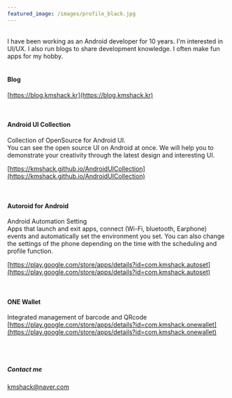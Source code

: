 ```yaml
---
featured_image: /images/profile_black.jpg
---
```


<br>
I have been working as an Android developer for 10 years. I'm interested in UI/UX. I also run blogs to share development knowledge. I often make fun apps for my hobby.

<br>
<br>

#### Blog  
[https://blog.kmshack.kr](https://blog.kmshack.kr)

<br>

#### Android UI Collection  
Collection of OpenSource for Android UI.  
You can see the open source UI on Android at once. We will help you to demonstrate your creativity through the latest design and interesting UI.  

[https://kmshack.github.io/AndroidUICollection](https://kmshack.github.io/AndroidUICollection)  

<br>

#### Autoroid for Android    
Android Automation Setting  
Apps that launch and exit apps, connect (Wi-Fi, bluetooth, Earphone) events and automatically set the environment you set. You can also change the settings of the phone depending on the time with the scheduling and profile function.

[https://play.google.com/store/apps/details?id=com.kmshack.autoset](https://play.google.com/store/apps/details?id=com.kmshack.autoset)

<br>

#### ONE Wallet  
Integrated management of barcode and QRcode
[https://play.google.com/store/apps/details?id=com.kmshack.onewallet](https://play.google.com/store/apps/details?id=com.kmshack.onewallet)

<br>
<br>

##### Contact me

[kmshack@naver.com](mailto:kmshack@naver.com)
